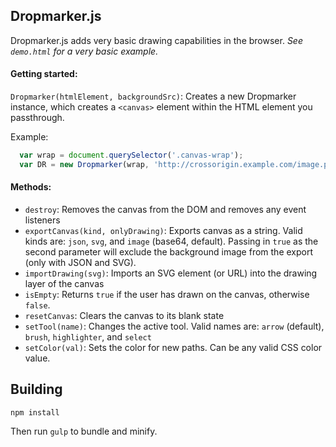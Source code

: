 ## Dropmarker.js

Dropmarker.js adds very basic drawing capabilities in the browser. *See `demo.html` for a very basic example.*

#### Getting started:

`Dropmarker(htmlElement, backgroundSrc)`: Creates a new Dropmarker instance, which creates a `<canvas>` element within the HTML element you passthrough.

Example:

```js
  var wrap = document.querySelector('.canvas-wrap');
  var DR = new Dropmarker(wrap, 'http://crossorigin.example.com/image.png');
```

#### Methods:

- `destroy`: Removes the canvas from the DOM and removes any event listeners
- `exportCanvas(kind, onlyDrawing)`: Exports canvas as a string. Valid kinds are: `json`, `svg`, and `image` (base64, default). Passing in `true` as the second parameter will exclude the background image from the export (only with JSON and SVG).
- `importDrawing(svg)`: Imports an SVG element (or URL) into the drawing layer of the canvas
- `isEmpty`: Returns `true` if the user has drawn on the canvas, otherwise `false`.
- `resetCanvas`: Clears the canvas to its blank state
- `setTool(name)`: Changes the active tool. Valid names are: `arrow` (default), `brush`, `highlighter`, and `select`
- `setColor(val)`: Sets the color for new paths. Can be any valid CSS color value.

## Building

```
npm install
```

Then run `gulp` to bundle and minify.